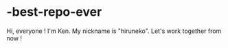 # -best-repo-ever

Hi, everyone ! I'm Ken. My nickname is "hiruneko".
Let's work together from now !


